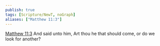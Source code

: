 ```yaml
---
publish: true
tags: [Scripture/NewT, noGraph]
aliases: ["Matthew 11:3"]
---
```

[Matthew 11:3](https://churchofjesuschrist.org/study/scriptures/nt/matt/11?lang=eng&id=p3#p3) And said unto him, Art thou he that should come, or do we look for another?
